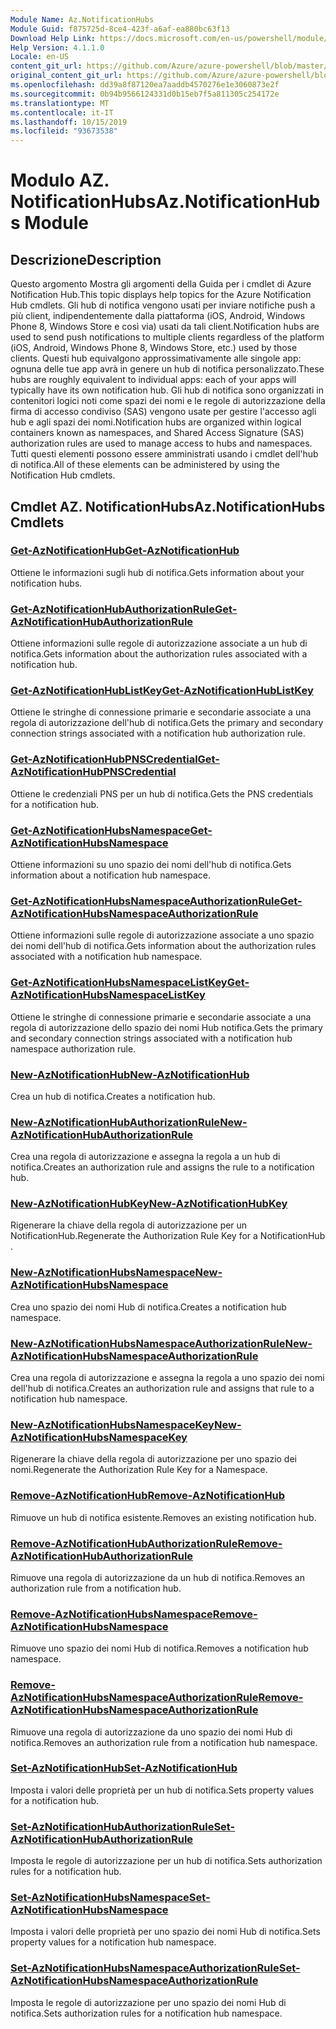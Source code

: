 ```yaml
---
Module Name: Az.NotificationHubs
Module Guid: f875725d-8ce4-423f-a6af-ea880bc63f13
Download Help Link: https://docs.microsoft.com/en-us/powershell/module/az.notificationhubs
Help Version: 4.1.1.0
Locale: en-US
content_git_url: https://github.com/Azure/azure-powershell/blob/master/src/NotificationHubs/NotificationHubs/help/Az.NotificationHubs.md
original_content_git_url: https://github.com/Azure/azure-powershell/blob/master/src/NotificationHubs/NotificationHubs/help/Az.NotificationHubs.md
ms.openlocfilehash: dd39a8f87120ea7aaddb4570276e1e3060873e2f
ms.sourcegitcommit: 0b94b9566124331d0b15eb7f5a811305c254172e
ms.translationtype: MT
ms.contentlocale: it-IT
ms.lasthandoff: 10/15/2019
ms.locfileid: "93673538"
---
```

# <span data-ttu-id="ef47d-101">Modulo AZ. NotificationHubs</span><span class="sxs-lookup"><span data-stu-id="ef47d-101">Az.NotificationHubs Module</span></span>
## <span data-ttu-id="ef47d-102">Descrizione</span><span class="sxs-lookup"><span data-stu-id="ef47d-102">Description</span></span>
<span data-ttu-id="ef47d-103">Questo argomento Mostra gli argomenti della Guida per i cmdlet di Azure Notification Hub.</span><span class="sxs-lookup"><span data-stu-id="ef47d-103">This topic displays help topics for the Azure Notification Hub cmdlets.</span></span> <span data-ttu-id="ef47d-104">Gli hub di notifica vengono usati per inviare notifiche push a più client, indipendentemente dalla piattaforma (iOS, Android, Windows Phone 8, Windows Store e così via) usati da tali client.</span><span class="sxs-lookup"><span data-stu-id="ef47d-104">Notification hubs are used to send push notifications to multiple clients regardless of the platform (iOS, Android, Windows Phone 8, Windows Store, etc.) used by those clients.</span></span> <span data-ttu-id="ef47d-105">Questi hub equivalgono approssimativamente alle singole app: ognuna delle tue app avrà in genere un hub di notifica personalizzato.</span><span class="sxs-lookup"><span data-stu-id="ef47d-105">These hubs are roughly equivalent to individual apps: each of your apps will typically have its own notification hub.</span></span> <span data-ttu-id="ef47d-106">Gli hub di notifica sono organizzati in contenitori logici noti come spazi dei nomi e le regole di autorizzazione della firma di accesso condiviso (SAS) vengono usate per gestire l'accesso agli hub e agli spazi dei nomi.</span><span class="sxs-lookup"><span data-stu-id="ef47d-106">Notification hubs are organized within logical containers known as namespaces, and Shared Access Signature (SAS) authorization rules are used to manage access to hubs and namespaces.</span></span> <span data-ttu-id="ef47d-107">Tutti questi elementi possono essere amministrati usando i cmdlet dell'hub di notifica.</span><span class="sxs-lookup"><span data-stu-id="ef47d-107">All of these elements can be administered by using the Notification Hub cmdlets.</span></span>

## <span data-ttu-id="ef47d-108">Cmdlet AZ. NotificationHubs</span><span class="sxs-lookup"><span data-stu-id="ef47d-108">Az.NotificationHubs Cmdlets</span></span>
### [<span data-ttu-id="ef47d-109">Get-AzNotificationHub</span><span class="sxs-lookup"><span data-stu-id="ef47d-109">Get-AzNotificationHub</span></span>](Get-AzNotificationHub.md)
<span data-ttu-id="ef47d-110">Ottiene le informazioni sugli hub di notifica.</span><span class="sxs-lookup"><span data-stu-id="ef47d-110">Gets information about your notification hubs.</span></span>

### [<span data-ttu-id="ef47d-111">Get-AzNotificationHubAuthorizationRule</span><span class="sxs-lookup"><span data-stu-id="ef47d-111">Get-AzNotificationHubAuthorizationRule</span></span>](Get-AzNotificationHubAuthorizationRule.md)
<span data-ttu-id="ef47d-112">Ottiene informazioni sulle regole di autorizzazione associate a un hub di notifica.</span><span class="sxs-lookup"><span data-stu-id="ef47d-112">Gets information about the authorization rules associated with a notification hub.</span></span>

### [<span data-ttu-id="ef47d-113">Get-AzNotificationHubListKey</span><span class="sxs-lookup"><span data-stu-id="ef47d-113">Get-AzNotificationHubListKey</span></span>](Get-AzNotificationHubListKey.md)
<span data-ttu-id="ef47d-114">Ottiene le stringhe di connessione primarie e secondarie associate a una regola di autorizzazione dell'hub di notifica.</span><span class="sxs-lookup"><span data-stu-id="ef47d-114">Gets the primary and secondary connection strings associated with a notification hub authorization rule.</span></span>

### [<span data-ttu-id="ef47d-115">Get-AzNotificationHubPNSCredential</span><span class="sxs-lookup"><span data-stu-id="ef47d-115">Get-AzNotificationHubPNSCredential</span></span>](Get-AzNotificationHubPNSCredential.md)
<span data-ttu-id="ef47d-116">Ottiene le credenziali PNS per un hub di notifica.</span><span class="sxs-lookup"><span data-stu-id="ef47d-116">Gets the PNS credentials for a notification hub.</span></span>

### [<span data-ttu-id="ef47d-117">Get-AzNotificationHubsNamespace</span><span class="sxs-lookup"><span data-stu-id="ef47d-117">Get-AzNotificationHubsNamespace</span></span>](Get-AzNotificationHubsNamespace.md)
<span data-ttu-id="ef47d-118">Ottiene informazioni su uno spazio dei nomi dell'hub di notifica.</span><span class="sxs-lookup"><span data-stu-id="ef47d-118">Gets information about a notification hub namespace.</span></span>

### [<span data-ttu-id="ef47d-119">Get-AzNotificationHubsNamespaceAuthorizationRule</span><span class="sxs-lookup"><span data-stu-id="ef47d-119">Get-AzNotificationHubsNamespaceAuthorizationRule</span></span>](Get-AzNotificationHubsNamespaceAuthorizationRule.md)
<span data-ttu-id="ef47d-120">Ottiene informazioni sulle regole di autorizzazione associate a uno spazio dei nomi dell'hub di notifica.</span><span class="sxs-lookup"><span data-stu-id="ef47d-120">Gets information about the authorization rules associated with a notification hub namespace.</span></span>

### [<span data-ttu-id="ef47d-121">Get-AzNotificationHubsNamespaceListKey</span><span class="sxs-lookup"><span data-stu-id="ef47d-121">Get-AzNotificationHubsNamespaceListKey</span></span>](Get-AzNotificationHubsNamespaceListKey.md)
<span data-ttu-id="ef47d-122">Ottiene le stringhe di connessione primarie e secondarie associate a una regola di autorizzazione dello spazio dei nomi Hub notifica.</span><span class="sxs-lookup"><span data-stu-id="ef47d-122">Gets the primary and secondary connection strings associated with a notification hub namespace authorization rule.</span></span>

### [<span data-ttu-id="ef47d-123">New-AzNotificationHub</span><span class="sxs-lookup"><span data-stu-id="ef47d-123">New-AzNotificationHub</span></span>](New-AzNotificationHub.md)
<span data-ttu-id="ef47d-124">Crea un hub di notifica.</span><span class="sxs-lookup"><span data-stu-id="ef47d-124">Creates a notification hub.</span></span>

### [<span data-ttu-id="ef47d-125">New-AzNotificationHubAuthorizationRule</span><span class="sxs-lookup"><span data-stu-id="ef47d-125">New-AzNotificationHubAuthorizationRule</span></span>](New-AzNotificationHubAuthorizationRule.md)
<span data-ttu-id="ef47d-126">Crea una regola di autorizzazione e assegna la regola a un hub di notifica.</span><span class="sxs-lookup"><span data-stu-id="ef47d-126">Creates an authorization rule and assigns the rule to a notification hub.</span></span>

### [<span data-ttu-id="ef47d-127">New-AzNotificationHubKey</span><span class="sxs-lookup"><span data-stu-id="ef47d-127">New-AzNotificationHubKey</span></span>](New-AzNotificationHubKey.md)
<span data-ttu-id="ef47d-128">Rigenerare la chiave della regola di autorizzazione per un NotificationHub.</span><span class="sxs-lookup"><span data-stu-id="ef47d-128">Regenerate the Authorization Rule Key for a NotificationHub .</span></span>

### [<span data-ttu-id="ef47d-129">New-AzNotificationHubsNamespace</span><span class="sxs-lookup"><span data-stu-id="ef47d-129">New-AzNotificationHubsNamespace</span></span>](New-AzNotificationHubsNamespace.md)
<span data-ttu-id="ef47d-130">Crea uno spazio dei nomi Hub di notifica.</span><span class="sxs-lookup"><span data-stu-id="ef47d-130">Creates a notification hub namespace.</span></span>

### [<span data-ttu-id="ef47d-131">New-AzNotificationHubsNamespaceAuthorizationRule</span><span class="sxs-lookup"><span data-stu-id="ef47d-131">New-AzNotificationHubsNamespaceAuthorizationRule</span></span>](New-AzNotificationHubsNamespaceAuthorizationRule.md)
<span data-ttu-id="ef47d-132">Crea una regola di autorizzazione e assegna la regola a uno spazio dei nomi dell'hub di notifica.</span><span class="sxs-lookup"><span data-stu-id="ef47d-132">Creates an authorization rule and assigns that rule to a notification hub namespace.</span></span>

### [<span data-ttu-id="ef47d-133">New-AzNotificationHubsNamespaceKey</span><span class="sxs-lookup"><span data-stu-id="ef47d-133">New-AzNotificationHubsNamespaceKey</span></span>](New-AzNotificationHubsNamespaceKey.md)
<span data-ttu-id="ef47d-134">Rigenerare la chiave della regola di autorizzazione per uno spazio dei nomi.</span><span class="sxs-lookup"><span data-stu-id="ef47d-134">Regenerate the Authorization Rule Key for a Namespace.</span></span>

### [<span data-ttu-id="ef47d-135">Remove-AzNotificationHub</span><span class="sxs-lookup"><span data-stu-id="ef47d-135">Remove-AzNotificationHub</span></span>](Remove-AzNotificationHub.md)
<span data-ttu-id="ef47d-136">Rimuove un hub di notifica esistente.</span><span class="sxs-lookup"><span data-stu-id="ef47d-136">Removes an existing notification hub.</span></span>

### [<span data-ttu-id="ef47d-137">Remove-AzNotificationHubAuthorizationRule</span><span class="sxs-lookup"><span data-stu-id="ef47d-137">Remove-AzNotificationHubAuthorizationRule</span></span>](Remove-AzNotificationHubAuthorizationRule.md)
<span data-ttu-id="ef47d-138">Rimuove una regola di autorizzazione da un hub di notifica.</span><span class="sxs-lookup"><span data-stu-id="ef47d-138">Removes an authorization rule from a notification hub.</span></span>

### [<span data-ttu-id="ef47d-139">Remove-AzNotificationHubsNamespace</span><span class="sxs-lookup"><span data-stu-id="ef47d-139">Remove-AzNotificationHubsNamespace</span></span>](Remove-AzNotificationHubsNamespace.md)
<span data-ttu-id="ef47d-140">Rimuove uno spazio dei nomi Hub di notifica.</span><span class="sxs-lookup"><span data-stu-id="ef47d-140">Removes a notification hub namespace.</span></span>

### [<span data-ttu-id="ef47d-141">Remove-AzNotificationHubsNamespaceAuthorizationRule</span><span class="sxs-lookup"><span data-stu-id="ef47d-141">Remove-AzNotificationHubsNamespaceAuthorizationRule</span></span>](Remove-AzNotificationHubsNamespaceAuthorizationRule.md)
<span data-ttu-id="ef47d-142">Rimuove una regola di autorizzazione da uno spazio dei nomi Hub di notifica.</span><span class="sxs-lookup"><span data-stu-id="ef47d-142">Removes an authorization rule from a notification hub namespace.</span></span>

### [<span data-ttu-id="ef47d-143">Set-AzNotificationHub</span><span class="sxs-lookup"><span data-stu-id="ef47d-143">Set-AzNotificationHub</span></span>](Set-AzNotificationHub.md)
<span data-ttu-id="ef47d-144">Imposta i valori delle proprietà per un hub di notifica.</span><span class="sxs-lookup"><span data-stu-id="ef47d-144">Sets property values for a notification hub.</span></span>

### [<span data-ttu-id="ef47d-145">Set-AzNotificationHubAuthorizationRule</span><span class="sxs-lookup"><span data-stu-id="ef47d-145">Set-AzNotificationHubAuthorizationRule</span></span>](Set-AzNotificationHubAuthorizationRule.md)
<span data-ttu-id="ef47d-146">Imposta le regole di autorizzazione per un hub di notifica.</span><span class="sxs-lookup"><span data-stu-id="ef47d-146">Sets authorization rules for a notification hub.</span></span>

### [<span data-ttu-id="ef47d-147">Set-AzNotificationHubsNamespace</span><span class="sxs-lookup"><span data-stu-id="ef47d-147">Set-AzNotificationHubsNamespace</span></span>](Set-AzNotificationHubsNamespace.md)
<span data-ttu-id="ef47d-148">Imposta i valori delle proprietà per uno spazio dei nomi Hub di notifica.</span><span class="sxs-lookup"><span data-stu-id="ef47d-148">Sets property values for a notification hub namespace.</span></span>

### [<span data-ttu-id="ef47d-149">Set-AzNotificationHubsNamespaceAuthorizationRule</span><span class="sxs-lookup"><span data-stu-id="ef47d-149">Set-AzNotificationHubsNamespaceAuthorizationRule</span></span>](Set-AzNotificationHubsNamespaceAuthorizationRule.md)
<span data-ttu-id="ef47d-150">Imposta le regole di autorizzazione per uno spazio dei nomi Hub di notifica.</span><span class="sxs-lookup"><span data-stu-id="ef47d-150">Sets authorization rules for a notification hub namespace.</span></span>


